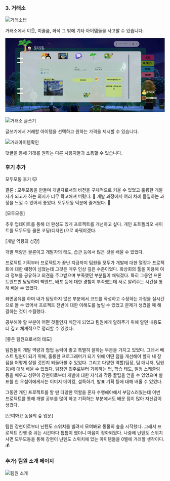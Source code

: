 ### 3. 거래소

![거래소탭](./Data/imgs/trade/trade1.gif)

거래소에서 이웃, 미술품, 화석 그 밖에 기타 아이템들을 사고팔 수 있습니다.



![거래소 글쓰기](./Data/imgs/trade/tradewrite.png)

![거래소 글쓰기](./Data/imgs/trade/trade2.gif)

글쓰기에서 거래할 아이템을 선택하고 원하는 가격을 제시할 수 있습니다.



![거래아이템확인](./Data/imgs/trade/trade3.gif)

댓글을 통해 거래를 원하는 다른 사용자들과 소통할 수 있습니다.



### 후기 추가

모두모동 후기 :cat:

결론 : 모두모동을 만들며 개발자로서의 비전을 구체적으로 키울 수 있었고 훌륭한 개발자가 되고자 하는 의지가 너무 확고해져 버렸다. :feet: 개발 과정에서 여러 차례 몰입하는 과정을 느낄 수 있어서 좋았다. 모두모동 덕분에 즐거웠다. :slightly_smiling_face:

[모두모동]

추후 업데이트를 통해 더 완성도 있게 프로젝트를 개선하고 싶다. 개인 포트폴리오 사이트를 모두모동 클론 코딩(디자인)으로 바꿔야겠다.

[개발 역량의 성장]

개발 역량은 물론이고 개발자의 태도, 습관 등에서 많은 것을 배울 수 있었다.

프로젝트 기획부터 프로젝트가 끝난 지금까지 팀원들 모두가 개발에 대한 열정과 프로젝트에 대한 애정이 넘쳤는데 그것은 매우 인상 깊은 수준이었다. 화상회의 툴을 이용해 여러 정보를 공유하고 의견을 주고받으며 부족했던 부분들이 채워졌다. 특히 그동안 프론트엔드만 담당하며 백엔드, 배포 등에 대한 경험이 부족했는데 서로 알려주는 시간을 통해 배울 수 있었다.

화면공유를 하며 내가 담당하지 않은 부분에서 코드를 작성하고 수정하는 과정을 실시간으로 볼 수 있어서 프로젝트 전반에 대한 이해도를 높일 수 있었고 문제가 생겼을 때 해결하는 것이 수월했다.

공부해야 할 부분이 어떤 것들인지 깨닫게 되었고 팀원에게 알려주기 위해 알던 내용도 더 깊고 체계적으로 정리할 수 있었다.

[좋은 팀원으로서의 태도]

팀원들이 개발 역량과 협업 능력이 좋고 특별히 잘하는 부분을 가지고 있었다. 그래서 베스트 팀원이 되기 위해, 훌륭한 프로그래머가 되기 위해 어떤 점을 개선해야 할지 내 장점을 어떻게 살릴 것인지 되돌아볼 수 있었다. 그리고 다양한 역할(팀장, 팀 매니저, 팀원 등)에 대해 배울 수 있었다. 팀장인 민주로부터 기획하는 법, 학습 태도, 일정 스케줄링 등을 배우고 성민이 강현이로부터 개발에 대한 지식과 각종 꿀팁을 얻을 수 있었으며 발표를 한 우섭이에게서는 이미지 메이킹, 설득하기, 발표 기획 등에 대해 배울 수 있었다. 

그동안 개인 프로젝트를 할 땐 다양한 역할을 혼자 수행해야해서 부담스러웠는데 이번 프로젝트를 통해 개발 공부를 많이 하고 기획하는 부분에서도 배운 점이 많아 자신감이 생겼다.

[모여봐요 동물의 숲 입문]

팀원 강현이로부터 닌텐도 스위치를 빌려서 모여봐요 동물의 숲을 시작했다. 그래서 프로젝트 진행 중 쉬는 시간마다 틈틈이 했더니 마음이 정화되었다. 나중에 닌텐도 스위치 사면 모두모동을 통해 강현이 닌텐도 스위치에 있는 아이템들을 0벨에 거래할 생각이다. :moneybag:



### 추가) 팀원 소개 페이지

![팀원 소개](./Data/imgs/team.gif)